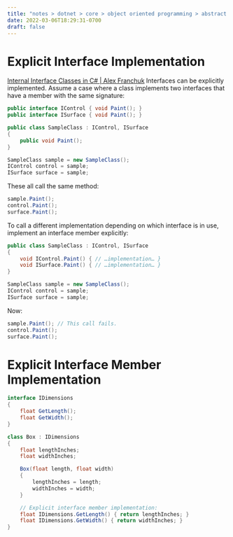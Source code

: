 ```yaml
---
title: "notes > dotnet > core > object oriented programming > abstract classes explicit implementation"
date: 2022-03-06T18:29:31-0700
draft: false
---
```

# Explicit Interface Implementation
[Internal Interface Classes in C# | Alex Franchuk](https://alexfranchuk.com/blog/internal-interface-classes-in-csharp/)
Interfaces can be explicitly implemented. Assume a case where a class implements two interfaces that have a member with the same signature:
```cs
public interface IControl { void Paint(); }
public interface ISurface { void Paint(); }

public class SampleClass : IControl, ISurface 
{
    public void Paint();
}

SampleClass sample = new SampleClass();
IControl control = sample;
ISurface surface = sample;
```
These all call the same method:
```cs
sample.Paint();
control.Paint();
surface.Paint();
```
To call a different implementation depending on which interface is in use, implement an interface member explicitly:
```cs
public class SampleClass : IControl, ISurface 
{
    void IControl.Paint() { // …implementation… }
    void ISurface.Paint() { // …implementation… }
}

SampleClass sample = new SampleClass();
IControl control = sample;
ISurface surface = sample;
```
Now:
```cs
sample.Paint(); // This call fails.
control.Paint();
surface.Paint();
```

# Explicit Interface Member Implementation
```cs
interface IDimensions 
{
    float GetLength();
    float GetWidth();
}

class Box : IDimensions 
{
    float lengthInches;
    float widthInches;

    Box(float length, float width) 
    {
        lengthInches = length;
        widthInches = width;
    }

    // Explicit interface member implementation:
    float IDimensions.GetLength() { return lengthInches; }
    float IDimensions.GetWidth() { return widthInches; }
}
```